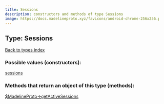 ```yaml
---
title: Sessions
description: constructors and methods of type Sessions
image: https://docs.madelineproto.xyz/favicons/android-chrome-256x256.png
---
```

## Type: Sessions  
[Back to types index](index.md)



### Possible values (constructors):

[sessions](../constructors/sessions.md)  



### Methods that return an object of this type (methods):

[$MadelineProto->getActiveSessions](../methods/getActiveSessions.md)  



